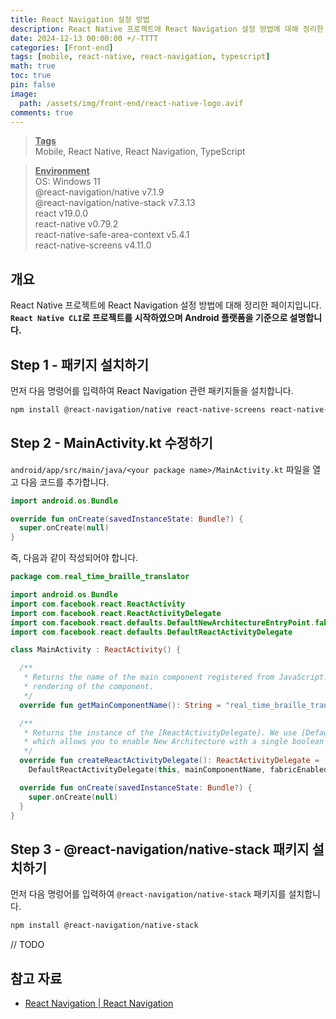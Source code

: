 ```yaml
---
title: React Navigation 설정 방법
description: React Native 프로젝트에 React Navigation 설정 방법에 대해 정리한 페이지입니다.
date: 2024-12-13 00:00:00 +/-TTTT
categories: [Front-end]
tags: [mobile, react-native, react-navigation, typescript]
math: true
toc: true
pin: false
image:
  path: /assets/img/front-end/react-native-logo.avif
comments: true
---
```


<blockquote class="prompt-info"><p><strong><u>Tags</u></strong><br />
Mobile, React Native, React Navigation, TypeScript</p></blockquote>

<blockquote class="prompt-info"><p><strong><u>Environment</u></strong> <br />
OS: Windows 11 <br />
@react-navigation/native v7.1.9 <br />
@react-navigation/native-stack v7.3.13 <br />
react v19.0.0 <br />
react-native v0.79.2 <br />
react-native-safe-area-context v5.4.1 <br />
react-native-screens v4.11.0 <br />
</p></blockquote>

## 개요

React Native 프로젝트에 React Navigation 설정 방법에 대해 정리한 페이지입니다. <b>`React Native CLI`로 프로젝트를 시작하였으며 Android 플랫폼을 기준으로 설명합니다.</b>

## Step 1 - 패키지 설치하기

먼저 다음 명령어를 입력하여 React Navigation 관련 패키지들을 설치합니다.

```bash
npm install @react-navigation/native react-native-screens react-native-safe-area-context
```

## Step 2 - MainActivity.kt 수정하기

`android/app/src/main/java/<your package name>/MainActivity.kt` 파일을 열고 다음 코드를 추가합니다.

```kotlin
import android.os.Bundle
```

```kotlin
override fun onCreate(savedInstanceState: Bundle?) {
  super.onCreate(null)
}
```

즉, 다음과 같이 작성되어야 합니다.

```kotlin
package com.real_time_braille_translator

import android.os.Bundle
import com.facebook.react.ReactActivity
import com.facebook.react.ReactActivityDelegate
import com.facebook.react.defaults.DefaultNewArchitectureEntryPoint.fabricEnabled
import com.facebook.react.defaults.DefaultReactActivityDelegate

class MainActivity : ReactActivity() {

  /**
   * Returns the name of the main component registered from JavaScript. This is used to schedule
   * rendering of the component.
   */
  override fun getMainComponentName(): String = "real_time_braille_translator"

  /**
   * Returns the instance of the [ReactActivityDelegate]. We use [DefaultReactActivityDelegate]
   * which allows you to enable New Architecture with a single boolean flags [fabricEnabled]
   */
  override fun createReactActivityDelegate(): ReactActivityDelegate =
    DefaultReactActivityDelegate(this, mainComponentName, fabricEnabled)

  override fun onCreate(savedInstanceState: Bundle?) {
    super.onCreate(null)
  }
}
```

## Step 3 - @react-navigation/native-stack 패키지 설치하기

먼저 다음 명렁어를 입력하여 `@react-navigation/native-stack` 패키지를 설치합니다.

```bash
npm install @react-navigation/native-stack
```

// TODO

## 참고 자료

- <a href="https://reactnavigation.org/" target="_blank">React Navigation | React Navigation</a>
